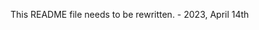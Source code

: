 
<!--
***

<img alt="GSoC (2022) logo failed to load. Click/tap here to attempt to view it" src="/Google_Summer_of_Code_sun_logo_2022.svg" width="200" height="200"/>

# Why you should stop using Google Summer of Code

<img alt="DeGoogle Ranking scale failed to load. Click/tap here to attempt to view it" src="/10Scale_Legend_V2.svg" width="600" height="400"/>

**DeGoogle intensity level:** `8+`

## What is Google Summer of Code?

[Wikipedia: Google Summer of Code](https://en.wikipedia.org/wiki/Google_Summer_of_Code?&useskin=monobook)

> The Google Summer of Code, often abbreviated to GSoC, is an international annual program in which Google awards stipends to contributors who successfully complete a free and open-source software coding project during the summer. As of 2022, the program is open to anyone aged 18 or over, no longer just students and recent graduates. It was first held from May to August 2005. Participants get paid to write software, with the amount of their stipend depending on the purchasing power parity of the country where they are located. Project ideas are listed by host organizations involved in open-source software development, though students can also propose their own project ideas. 

## Problems

The Google Summer of Code doesn't have too many problems, aside from their first event in 2005, which did not give users enough time to prepare their projects, it is mainly a problem if you want to cut ties to Google completely.

### Google Account

Participating in the GSoC requires a Google Account, which violates user privacy and security.

### Owned by Google

See above.

## Alternatives

- [Outreachy](https://www.outreachy.org/)

> **Note** Not everyone is allowed to join, as race and sex are factors in membership

***

**🌱️ This [`README.md`](/README.md) file is a stub and needs expansion**

***

**File version:** `1 (2023, Thursday, March 2nd at 5:21 pm PST)`

***

!-->

This README file needs to be rewritten. - 2023, April 14th
